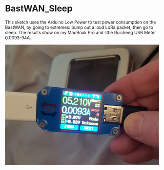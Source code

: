 # BastWAN_Sleep

This sketch uses the Arduino Low Power to test power consumption on the BastWAN, by going to extremes: pump out a loud LoRa packet, then go to sleep. The results show on my MacBook Pro and little Ruicheng USB Meter 0.0093-94A.

![Sleep](Sleep.jpg)
